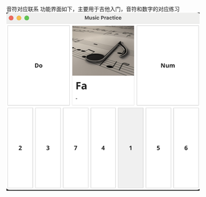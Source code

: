 音符对应联系
功能界面如下，主要用于吉他入门，音符和数字的对应练习
![Image text](https://raw.githubusercontent.com/EddieChan1993/musictry/master/img/demo.png)

